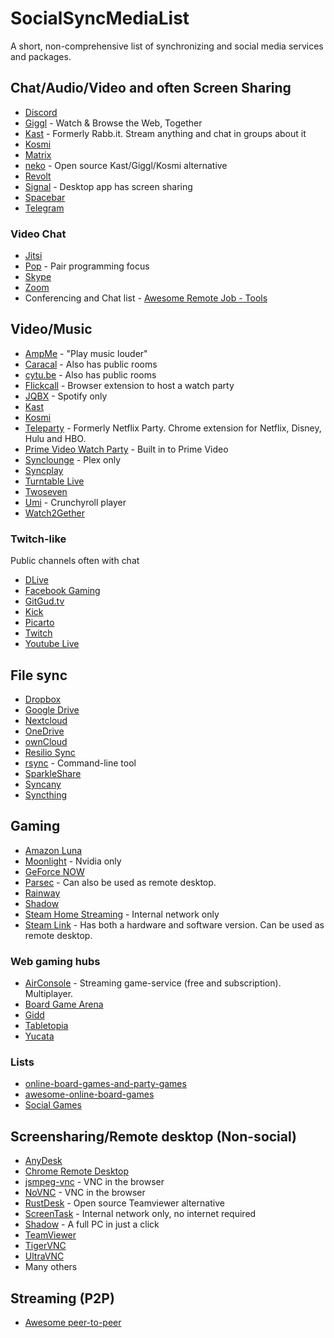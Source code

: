 # SocialSyncMediaList

A short, non-comprehensive list of synchronizing and social media services and packages.

## Chat/Audio/Video and often Screen Sharing

- [Discord](https://discordapp.com/)
- [Giggl](https://giggl.app/) - Watch & Browse the Web, Together
- [Kast](https://kast.gg/) - Formerly Rabb.it. Stream anything and chat in groups about it
- [Kosmi](https://kosmi.io)
- [Matrix](https://matrix.org/try-matrix/)
- [neko](https://github.com/m1k1o/neko) - Open source Kast/Giggl/Kosmi alternative
- [Revolt](https://revolt.chat)
- [Signal](https://signal.org) - Desktop app has screen sharing
- [Spacebar](https://github.com/spacebarchat/spacebarchat)
- [Telegram](https://telegram.org)

### Video Chat

- [Jitsi](https://jitsi.org/)
- [Pop](https://pop.com) - Pair programming focus
- [Skype](https://skype.com/)
- [Zoom](https://zoom.us/)
- Conferencing and Chat list - [Awesome Remote Job - Tools](https://github.com/lukasz-madon/awesome-remote-job#tools)

## Video/Music

- [AmpMe](https://www.ampme.com/) - "Play music louder" 
- [Caracal](https://caracal.club/) - Also has public rooms
- [cytu.be](https://cytu.be/) - Also has public rooms
- [Flickcall](https://www.flickcall.com/) - Browser extension to host a watch party
- [JQBX](https://www.jqbx.fm/) - Spotify only
- [Kast](https://kast.gg/)
- [Kosmi](https://kosmi.io)
- [Teleparty](https://www.netflixparty.com/) - Formerly Netflix Party. Chrome extension for Netflix, Disney, Hulu and HBO.
- [Prime Video Watch Party](https://www.amazon.com/adlp/watchparty) - Built in to Prime Video
- [Synclounge](https://synclounge.tv/) - Plex only
- [Syncplay](https://syncplay.pl/)
- [Turntable Live](https://turntablelive.com/)
- [Twoseven](https://twoseven.xyz/)
- [Umi](https://umi.party/) - Crunchyroll player
- [Watch2Gether](https://www.watch2gether.com/)

### Twitch-like
Public channels often with chat

- [DLive](https://dlive.tv)
- [Facebook Gaming](https://fb.gg)
- [GitGud.tv](https://gitgud.tv/)
- [Kick](https://kick.com/)
- [Picarto](https://picarto.tv)
- [Twitch](https://twitch.tv)
- [Youtube Live](https://www.youtube.com/results?sp=EgJAAQ%253D%253D)

## File sync

- [Dropbox](https://www.dropbox.com/)
- [Google Drive](https://www.google.com/drive/)
- [Nextcloud](https://nextcloud.com/)
- [OneDrive](https://onedrive.com/)
- [ownCloud](https://owncloud.org/)
- [Resilio Sync](https://www.resilio.com/individuals-sync/)
- [rsync](https://www.samba.org/rsync/) - Command-line tool
- [SparkleShare](http://sparkleshare.org/)
- [Syncany](https://www.syncany.org/)
- [Syncthing](https://syncthing.net/)

## Gaming

- [Amazon Luna](https://luna.amazon.com/)
- [Moonlight](https://moonlight-stream.org/) - Nvidia only
- [GeForce NOW](https://www.nvidia.com/en-us/geforce-now/)
- [Parsec](https://parsecgaming.com/) - Can also be used as remote desktop.
- [Rainway](https://rainway.com/)
- [Shadow](https://shadow.tech/)
- [Steam Home Streaming](https://store.steampowered.com/streaming/) - Internal network only
- [Steam Link](https://store.steampowered.com/steamlink/about/) - Has both a hardware and software version. Can be used as remote desktop.

### Web gaming hubs

- [AirConsole](https://www.airconsole.com/) - Streaming game-service (free and subscription). Multiplayer. 
- [Board Game Arena](https://en.boardgamearena.com)
- [Gidd](https://gidd.io)
- [Tabletopia](https://tabletopia.com)
- [Yucata](https://www.yucata.de/en)

### Lists
- [online-board-games-and-party-games](https://github.com/MatMoore/online-board-games-and-party-games)
- [awesome-online-board-games](https://github.com/flamableconcrete/awesome-online-board-games)
- [Social Games](https://github.com/davidgasquez/handbook/blob/fad297396edbe0272d831a13f7fc4a04c3e867b2/Social%20Games.md)

## Screensharing/Remote desktop (Non-social)

- [AnyDesk](https://anydesk.com/)
- [Chrome Remote Desktop](https://remotedesktop.google.com/)
- [jsmpeg-vnc](https://github.com/phoboslab/jsmpeg-vnc) - VNC in the browser
- [NoVNC](https://novnc.com/info.html) - VNC in the browser
- [RustDesk](https://github.com/rustdesk/rustdesk) - Open source Teamviewer alternative
- [ScreenTask](https://screentask.me/) - Internal network only, no internet required
- [Shadow](https://shadow.tech/) - A full PC in just a click
- [TeamViewer](https://www.teamviewer.com/)
- [TigerVNC](https://tigervnc.org/)
- [UltraVNC](https://uvnc.com/)
- Many others

## Streaming (P2P)

- [Awesome peer-to-peer](https://github.com/kgryte/awesome-peer-to-peer)
